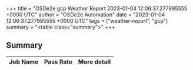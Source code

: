 +++
title = "OSDe2e gcp Weather Report 2023-01-04 12:06:37.277995555 +0000 UTC"
author = "OSDe2e Automation"
date = "2023-01-04 12:06:37.277995555 +0000 UTC"
tags = ["weather-report", "gcp"]
summary = "<table class=\"summary\"></table>"
+++
## Summary

| Job Name | Pass Rate | More detail |
|----------|-----------|-------------|




